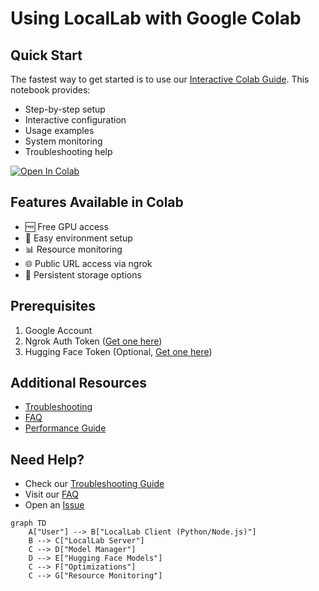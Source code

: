 # Using LocalLab with Google Colab

## Quick Start

The fastest way to get started is to use our [Interactive Colab Guide](./locallab_colab_guide.ipynb). This notebook provides:

- Step-by-step setup
- Interactive configuration
- Usage examples
- System monitoring
- Troubleshooting help

[![Open In Colab](https://colab.research.google.com/assets/colab-badge.svg)](https://colab.research.google.com/github/Developer-Utkarsh/LocalLab/blob/main/docs/colab/locallab_colab_guide.ipynb)

## Features Available in Colab

- 🆓 Free GPU access
- 🔄 Easy environment setup
- 📊 Resource monitoring
- 🌐 Public URL access via ngrok
- 💾 Persistent storage options

## Prerequisites

1. Google Account
2. Ngrok Auth Token ([Get one here](https://dashboard.ngrok.com/signup))
3. Hugging Face Token (Optional, [Get one here](https://huggingface.co/settings/tokens))

## Additional Resources

- [Troubleshooting](./troubleshooting.md)
- [FAQ](./faq.md)
- [Performance Guide](../features/performance.md)

## Need Help?

- Check our [Troubleshooting Guide](./troubleshooting.md)
- Visit our [FAQ](./faq.md)
- Open an [Issue](https://github.com/Developer-Utkarsh/LocalLab/issues)

```mermaid
graph TD
    A["User"] --> B["LocalLab Client (Python/Node.js)"]
    B --> C["LocalLab Server"]
    C --> D["Model Manager"]
    D --> E["Hugging Face Models"]
    C --> F["Optimizations"]
    C --> G["Resource Monitoring"]
```
